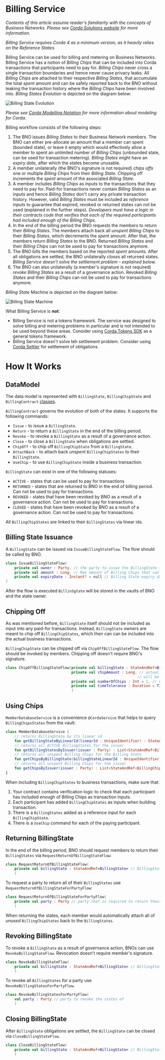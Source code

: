 Billing Service
===============

*Contents of this article assume reader's familiarity with the concepts of *Business Networks*. Please see [Corda Solutions website](https://solutions.corda.net/business-networks/intro.html) for more information.*

*Billing Service requires Corda 4 as a minimum version, as it heavily relies on the Reference States.*

Billing Service can be used for billing and metering on Business Networks. Billing Service has a notion of *Billing Chips* that can be included into Corda transactions that participants need to pay for. *Billing Chips* never cross a single transaction boundaries and hence never cause privacy leaks. All *Billing Chips* are attached to their respective *Billing States*, that accumulate the total *spent* amount and can be safely reported back to the BNO without leaking the transaction history where the *Billing Chips* have been involved into. *Billing States Evolution* is depicted on the diagram below:

![Billing State Evolution](./resources/billing_state_evolution.png) 

*Please see [Corda Modelling Notation](https://solutions.corda.net/corda-modelling-notation/overview/overview-overview.html) for more information about modeling for Corda.* 

Billing workflow consists of the following steps:
1. The BNO issues *Billing States* to their Business Network members. The BNO can either pre-allocate an amount that a member can spent (bounded state), or leave it empty which would effectively allow a member to spent an unlimited number of *Billing Chips* (unbounded state, can be used for transaction metering). *Billing States* might have an *expiry date*, after which the states become unusable.
2. A member unilaterally (the BNO's signature is not required) *chips offs* one or multiple *Billing Chips* from their *Billing State*. Chipping off increments the *spent* amount of the associated *Billing State*. 
3. A member includes *Billing Chips* as inputs to the transactions that they need to pay for. Paid-for transactions never contain *Billing States* as an inputs and hence *Billing States* don't carry any private transaction history. However, valid *Billing States* must be included as *reference inputs* to guarantee that expired, revoked or returned states can not be used (explained in the further steps). *Developers must have a logic in their contracts code that verifies that each of the required participants had included enough of the Billing Chips*.  
4. In the end of the billing period the BNO requests the members to return their *Billing States*. The members attach back all *unspent Billing Chips* to their *Billing States*, which decrements the *spent* amount. After that, the members *return Billing States* to the BNO. Returned *Billing States* and their *Billing Chips* can not be used to pay for transactions anymore.  
5. The BNO bills the members based on the reported *spent* amounts. After all obligations are settled, the BNO unilaterally *closes* all returned states. *Billing Service doesn't solve the settlement problem - explained below.*
6. The BNO can also unilaterally (a member's signature is not required) *revoke Billing States* as a result of a governance action. Revoked *Billing States* and their *Billing Chips* can not be used to pay for transactions anymore.

*Billing State Machine* is depicted on the diagram below:

![Billing State Machine](./resources/billing_state_machine.png)

What Billing Service is **not**:
* Billing Service is not a tokens framework. The service was designed to solve billing and metering problems in particular and is not intended to be used beyond these areas. Consider using [Corda Tokens SDK](https://github.com/corda/token-sdk) as a general tokens framework. 
* Billing Service doesn't solve teh settlement problem. Consider using [Corda Settler](https://github.com/corda/corda-settler) for settlement of obligations.

# How It Works

## DataModel

The data model is represented with `BillingState`, `BillingChipState` and `BillingContract` [classes](https://github.com/corda/corda-solutions/blob/billing-service-implementation/bn-apps/billing/billing-contracts-and-states/src/main/kotlin/com/r3/businessnetworks/billing/states/BillingContract.kt).

`BillingContract` governs the evolution of both of the states. It supports the following commands:
* `Issue` - to issue a `BillingState`.
* `Return` - to return a `BillingState` in the end of the billing period.
* `Revoke` - to revoke a `BillingState` as a result of a governance action.
* `Close` - to close a `BillingState` when obligations are settled.
* `ChipOff` - to chip off `BillingChipState` from a `BillingState`.
* `AttachBack` - to attach back *unspent* `BillingChipStates` to their `BillingState`.
* `UseChip` - to use `BillingChipState` inside a business transaction.
 
`BillingState` can exist in one of the following statuses:
* `ACTIVE` - states that can be used to pay for transactions
* `RETURNED` - states that are returned to BNO in the end of billing period. Can not be used to pay for transactions.
* `REVOKED` - states that have been revoked by BNO as a result of a governance action. Can not be used to pay for transactions.
* `CLOSED` - states that have been revoked by BNO as a result of a governance action. Can not be used to pay for transactions.

All `BillingChipStates` are linked to their `BillingStates` via linear ids.

## Billing State Issuance

A `BillingState` can be issued via `IssueBillingStateFlow`. The flow should be called by BNO.

```kotlin
class IssueBillingStateFlow(
    private val owner : Party, // the party to issue the BillingState to
    private val amount : Long, // Max amount of Billing Chips that can be chipped off (for bounded states). Set to 0L for unbounded spending.
    private val expiryDate : Instant? = null // Billing State expiry date. All transactions that involve Billing States with expiry dates set must include Time Window. 
)
```

After the flow is executed `BillinSgtate` will be stored in the vaults of BNO and the state owner. 

## Chipping Off

As was mentioned before, `BillingState` itself should not be included as input into any paid-for transactions. Instead, `BillingState` owners are meant to chip off `BillingChipStates`, which then can can be included into the actual business transactions.

`BillingChipState` can be chipped off via `ChipOffBillingStateFlow`. The flow should be invoked by members. Chipping off doesn't require BNO's signature.  

```kotlin
class ChipOffBillingStateFlow(private val billingState : StateAndRef<BillingState>, // reference to the Billing State to chip off from
                              private val chipAmount : Long, // actual amount of the Billing Chips. ChipOffBillingStateFlow can chip off multiple BillingStateChips in one go. All Billing Chips 
                                                            // will be of the same amount.
                              private val numberOfChips : Int = 1, // number of BillingChipState to chip off. The total chip-off amount will be equal to numberOfChips * chipOffAmount
                              private val timeTolerance : Duration = TIME_TOLERANCE // time tolerance for the transaction Time window. Used if the billingState has an expiry date
                              ) 
```

## Using Chips

`MemberDatabaseService` is a convenience `@CordaService` that helps to query `BillingChipsStates` from the vault:

```kotlin
class MemberDatabaseService {
    // returns BillingState by its linear id
    fun getBillingStateByLinearId(linearId : UniqueIdentifier) : StateAndRef<BillingState>?
    // returns all ACTIVE BillingStates for the issuer 
    fun getBillingStatesByIssuer(issuer : Party) : List<StateAndRef<BillingState>>
    // returns all unspent Billing Chips for the Billing State  
    fun getChipsByBillingState(billingStateLinearId : UniqueIdentifier) : List<StateAndRef<BillingChipState>>
    // returns all unspent Billing Chips for the issuer 
    fun getChipsByIssuer(issuer : Party) : List<StateAndRef<BillingChipState>> 
}
```

When including `BillingChipStates` to business transactions, make sure that:
1. Your contract contains verification logic to check that each participant has included enough of Billing Chips as transaction inputs.
2. Each participant has added `BillingChipStates` as inputs when building transaction.
3. There is a `BillingStates` added as a reference input for each `BillingChipState`.  
4. There is a `UseChip` command for each of the paying participant.

## Returning BillingState

In the end of the billing period, BNO should request members to return their `BillingStates` via `RequestReturnOfBillingStateFlow`:

```kotlin
class RequestReturnOfBillingStateFlow(
    private val billingState : StateAndRef<BillingState> // BillingState to request return of
    )

```

To request a party to return all of their `BillingStates` use `RequestReturnOfBillingStateForPartyFlow`:

```kotlin
class RequestReturnOfBillingStateForPartyFlow(
    private val party : Party // party that is required to return their BillingStates
    )
```

When returning the states, each member would automatically attach all of *unused* `BillingChipStates` back to the `BillingStates`.

## Revoking BillingState

To revoke a `BillingState` as a result of governance action, BNOs can use `RevokeBillingStateFlow`. Revocation doesn't require member's signature.

```kotlin
class RevokeBillingStateFlow(
    private val billingState : StateAndRef<BillingState> // BillingState to revoke
    )
```

To revoke all `BillingStates` for a party use `RevokeBillingStatesForPartyFlow`.

```kotlin
class RevokeBillingStatesForPartyFlow(
    val party : Party // party to revoke the states of
    )
```

## Closing BillingState

After `BillingState` obligations are settled, the `BillingState` can be closed via `CloseBillingStateFlow`.

```kotlin
class CloseBillingStateFlow(
    private val billingState : StateAndRef<BillingState> // BillingState to close
    )
```


